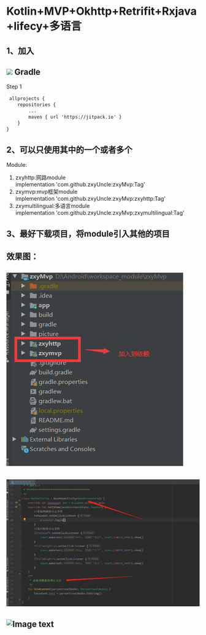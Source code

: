 # Kotlin+MVP+Okhttp+Retrifit+Rxjava+lifecy+多语言
1、加入      
-----
[![](https://jitpack.io/v/zxyUncle/zxyMvp.svg)](https://jitpack.io/#zxyUncle/zxyMvp)
Gradle
-----
Step 1


     allprojects {
		repositories {
			...
			maven { url 'https://jitpack.io' }
		}
	}
      
2、可以只使用其中的一个或者多个            
-----   
Module:                 
 1. zxyhttp:网路module           
    implementation 'com.github.zxyUncle:zxyMvp:Tag'  
 2. zxymvp:mvp框架module           
    implementation 'com.github.zxyUncle.zxyMvp:zxyhttp:Tag'    
 3. zxymultilingual:多语言module            
implementation 'com.github.zxyUncle.zxyMvp:zxymultilingual:Tag'
             
3、最好下载项目，将module引入其他的项目     
-----   
效果图：           
-----   
![Image text](https://github.com/zxyUncle/zxyMvp/blob/master/picture/aaa.png)     
-----   
![Image text](https://github.com/zxyUncle/zxyMvp/blob/master/picture/bbb.png)     
-----   
![Image text](https://github.com/zxyUncle/zxyMvp/blob/master/picture/mvp.gif)   
-----    

